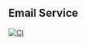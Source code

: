 ## Email Service
[![CI](https://github.com/vpnbeast/email-service/workflows/CI/badge.svg?event=push)](https://github.com/vpnbeast/email-service/actions?query=workflow%3ACI)